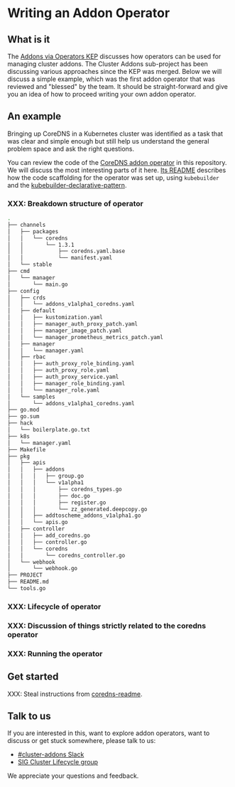 # Writing an Addon Operator

## What is it

The [Addons via Operators KEP](kep) discusses how operators can be used for managing cluster addons. The Cluster Addons sub-project has been discussing various approaches since the KEP was merged. Below we will discuss a simple example, which was the first addon operator that was reviewed and "blessed" by the team. It should be straight-forward and give you an idea of how to proceed writing your own addon operator.

## An example

Bringing up CoreDNS in a Kubernetes cluster was identified as a task that was clear and simple enough but still help us understand the general problem space and ask the right questions.

You can review the code of the [CoreDNS addon operator](coredns-op) in this repository. We will discuss the most interesting parts of it here. [Its README](coredns-readme) describes how the code scaffolding for the operator was set up, using `kubebuilder` and the [kubebuilder-declarative-pattern](kdp).

### XXX: Breakdown structure of operator

```sh
.
├── channels
│   ├── packages
│   │   └── coredns
│   │       └── 1.3.1
│   │           ├── coredns.yaml.base
│   │           └── manifest.yaml
│   └── stable
├── cmd
│   └── manager
│       └── main.go
├── config
│   ├── crds
│   │   └── addons_v1alpha1_coredns.yaml
│   ├── default
│   │   ├── kustomization.yaml
│   │   ├── manager_auth_proxy_patch.yaml
│   │   ├── manager_image_patch.yaml
│   │   └── manager_prometheus_metrics_patch.yaml
│   ├── manager
│   │   └── manager.yaml
│   ├── rbac
│   │   ├── auth_proxy_role_binding.yaml
│   │   ├── auth_proxy_role.yaml
│   │   ├── auth_proxy_service.yaml
│   │   ├── manager_role_binding.yaml
│   │   └── manager_role.yaml
│   └── samples
│       └── addons_v1alpha1_coredns.yaml
├── go.mod
├── go.sum
├── hack
│   └── boilerplate.go.txt
├── k8s
│   └── manager.yaml
├── Makefile
├── pkg
│   ├── apis
│   │   ├── addons
│   │   │   ├── group.go
│   │   │   └── v1alpha1
│   │   │       ├── coredns_types.go
│   │   │       ├── doc.go
│   │   │       ├── register.go
│   │   │       └── zz_generated.deepcopy.go
│   │   ├── addtoscheme_addons_v1alpha1.go
│   │   └── apis.go
│   ├── controller
│   │   ├── add_coredns.go
│   │   ├── controller.go
│   │   └── coredns
│   │       └── coredns_controller.go
│   └── webhook
│       └── webhook.go
├── PROJECT
├── README.md
└── tools.go
```

### XXX: Lifecycle of operator

### XXX: Discussion of things strictly related to the coredns operator

### XXX: Running the operator

## Get started

XXX: Steal instructions from [coredns-readme].

## Talk to us

If you are interested in this, want to explore addon operators, want to discuss or get stuck somewhere, please talk to us:

- [#cluster-addons Slack](https://kubernetes.slack.com/messages/cluster-addons)
- [SIG Cluster Lifecycle group](https://groups.google.com/forum/#!forum/kubernetes-sig-cluster-lifecycle)

We appreciate your questions and feedback.

[kep]: https://github.com/kubernetes/enhancements/blob/master/keps/sig-cluster-lifecycle/addons/0035-20190128-addons-via-operators.md
[coredns-op]: https://github.com/kubernetes-sigs/addon-operators/tree/master/coredns
[coredns-readme]: https://github.com/kubernetes-sigs/addon-operators/blob/master/coredns/README.md
[kdp]: https://github.com/kubernetes-sigs/kubebuilder-declarative-pattern
